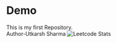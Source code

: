 # Demo
This is my first Repository.
<br>
Author-Utkarsh Sharma
![Leetcode Stats](https://leetcard.jacoblin.cool/Utkarsh?font=patrick_hand)
